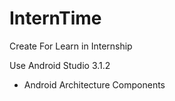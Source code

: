 # InternTime

Create For Learn in Internship

Use Android Studio 3.1.2

- Android Architecture Components
